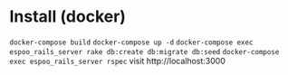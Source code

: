 # Install (docker)


 `docker-compose build`
 `docker-compose up -d`
 `docker-compose exec espoo_rails_server rake db:create db:migrate db:seed`
 `docker-compose exec espoo_rails_server rspec`
  visit http://localhost:3000
